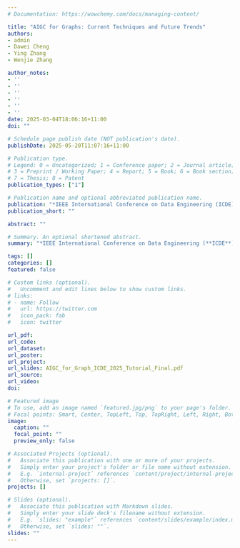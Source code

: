 ```yaml
---
# Documentation: https://wowchemy.com/docs/managing-content/

title: "AIGC for Graphs: Current Techniques and Future Trends"
authors: 
- admin
- Dawei Cheng
- Ying Zhang
- Wenjie Zhang

author_notes:
- ''
- ''
- ''
- ''
- ''
- ''
date: 2025-03-04T18:06:16+11:00
doi: ""

# Schedule page publish date (NOT publication's date).
publishDate: 2025-05-20T11:07:16+11:00

# Publication type.
# Legend: 0 = Uncategorized; 1 = Conference paper; 2 = Journal article;
# 3 = Preprint / Working Paper; 4 = Report; 5 = Book; 6 = Book section;
# 7 = Thesis; 8 = Patent
publication_types: ["1"]

# Publication name and optional abbreviated publication name.
publication: "*IEEE International Conference on Data Engineering (ICDE) 2025*"
publication_short: ""

abstract: ""

# Summary. An optional shortened abstract.
summary: "*IEEE International Conference on Data Engineering (**ICDE**) 2025 (Tutorial)*"

tags: []
categories: []
featured: false

# Custom links (optional).
#   Uncomment and edit lines below to show custom links.
# links:
# - name: Follow
#   url: https://twitter.com
#   icon_pack: fab
#   icon: twitter

url_pdf: 
url_code:
url_dataset:
url_poster:
url_project:
url_slides: AIGC_for_Graph_ICDE_2025_Tutorial_Final.pdf
url_source:
url_video:
doi: 

# Featured image
# To use, add an image named `featured.jpg/png` to your page's folder. 
# Focal points: Smart, Center, TopLeft, Top, TopRight, Left, Right, BottomLeft, Bottom, BottomRight.
image:
  caption: ""
  focal_point: ""
  preview_only: false

# Associated Projects (optional).
#   Associate this publication with one or more of your projects.
#   Simply enter your project's folder or file name without extension.
#   E.g. `internal-project` references `content/project/internal-project/index.md`.
#   Otherwise, set `projects: []`.
projects: []

# Slides (optional).
#   Associate this publication with Markdown slides.
#   Simply enter your slide deck's filename without extension.
#   E.g. `slides: "example"` references `content/slides/example/index.md`.
#   Otherwise, set `slides: ""`.
slides: ""
---
```

